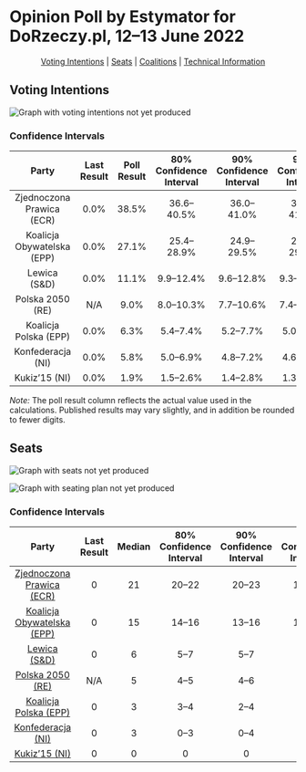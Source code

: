 # Opinion Poll by Estymator for DoRzeczy.pl, 12–13 June 2022

<p align="center"><a href="#voting-intentions">Voting Intentions</a> | <a href="#seats">Seats</a> | <a href="#coalitions">Coalitions</a> | <a href="#technical-information">Technical Information</a></p>

## Voting Intentions

![Graph with voting intentions not yet produced](2022-06-13-Estymator.png "Voting Intentions")

### Confidence Intervals

| Party | Last Result | Poll Result | 80% Confidence Interval | 90% Confidence Interval | 95% Confidence Interval | 99% Confidence Interval |
|:-----:|:-----------:|:-----------:|:-----------------------:|:-----------------------:|:-----------------------:|:-----------------------:|
| Zjednoczona Prawica (ECR) | 0.0% | 38.5% | 36.6–40.5% |36.0–41.0% |35.6–41.5% |34.6–42.4% |
| Koalicja Obywatelska (EPP) | 0.0% | 27.1% | 25.4–28.9% |24.9–29.5% |24.5–29.9% |23.7–30.8% |
| Lewica (S&D) | 0.0% | 11.1% | 9.9–12.4% |9.6–12.8% |9.3–13.2% |8.8–13.8% |
| Polska 2050 (RE) | N/A | 9.0% | 8.0–10.3% |7.7–10.6% |7.4–11.0% |7.0–11.6% |
| Koalicja Polska (EPP) | 0.0% | 6.3% | 5.4–7.4% |5.2–7.7% |5.0–8.0% |4.6–8.5% |
| Konfederacja (NI) | 0.0% | 5.8% | 5.0–6.9% |4.8–7.2% |4.6–7.4% |4.2–8.0% |
| Kukiz’15 (NI) | 0.0% | 1.9% | 1.5–2.6% |1.4–2.8% |1.3–3.0% |1.1–3.4% |

*Note:* The poll result column reflects the actual value used in the calculations. Published results may vary slightly, and in addition be rounded to fewer digits.

## Seats

![Graph with seats not yet produced](2022-06-13-Estymator-seats.png "Seats")

![Graph with seating plan not yet produced](2022-06-13-Estymator-seating-plan.png "Seating Plan")

### Confidence Intervals

| Party | Last Result | Median | 80% Confidence Interval | 90% Confidence Interval | 95% Confidence Interval | 99% Confidence Interval |
|:-----:|:-----------:|:------:|:-----------------------:|:-----------------------:|:-----------------------:|:-----------------------:|
| <a href="#zjednoczona-prawica-(ecr)">Zjednoczona Prawica (ECR)</a> | 0 | 21 | 20–22 |20–23 |19–23 |19–24 |
| <a href="#koalicja-obywatelska-(epp)">Koalicja Obywatelska (EPP)</a> | 0 | 15 | 14–16 |13–16 |13–16 |13–17 |
| <a href="#lewica-(s&d)">Lewica (S&D)</a> | 0 | 6 | 5–7 |5–7 |5–7 |4–7 |
| <a href="#polska-2050-(re)">Polska 2050 (RE)</a> | N/A | 5 | 4–5 |4–6 |4–6 |3–6 |
| <a href="#koalicja-polska-(epp)">Koalicja Polska (EPP)</a> | 0 | 3 | 3–4 |2–4 |0–4 |0–4 |
| <a href="#konfederacja-(ni)">Konfederacja (NI)</a> | 0 | 3 | 0–3 |0–4 |0–4 |0–4 |
| <a href="#kukiz’15-(ni)">Kukiz’15 (NI)</a> | 0 | 0 | 0 |0 |0 |0 |

